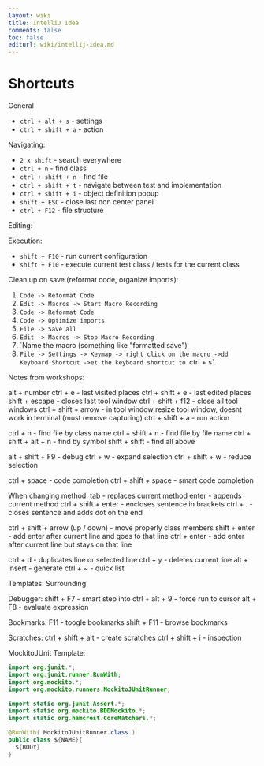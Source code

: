 ```yaml
---
layout: wiki
title: IntelliJ Idea
comments: false
toc: false
editurl: wiki/intellij-idea.md
---
```


# Shortcuts

General

* `ctrl + alt + s` - settings
* `ctrl + shift + a` - action

Navigating:

* `2 x shift` - search everywhere
* `ctrl + n` - find class
* `ctrl + shift + n` - find file
* `ctrl + shift + t` - navigate between test and implementation
* `ctrl + shift + i` - object definition popup
* `shift + ESC` - close last non center panel
* `ctrl + F12` - file structure

Editing:

Execution:

* `shift + F10` - run current configuration
* `shift + F10` - execute current test class / tests for the current class

Clean up on save (reformat code, organize imports):

1. `Code -> Reformat Code`
2. `Edit -> Macros -> Start Macro Recording`
3. `Code -> Reformat Code`
3. `Code -> Optimize imports`
4. `File -> Save all`
5. `Edit -> Macros -> Stop Macro Recording`
6. `Name the macro (something like "formatted save")
7. `File -> Settings -> Keymap -> right click on the macro ->dd Keyboard Shortcut ->et the keyboard shortcut to `ctrl + s`. 

Notes from workshops:

alt + number
ctrl + e - last visited places
ctrl + shift + e - last edited places
shift + escape - closes last tool window
ctrl + shift + f12 - close all tool windows
ctrl + shift + arrow - in tool window resize tool window, doesnt work in terminal (must remove capturing)
ctrl + shift + a - run action

ctrl + n - find file by class name
ctrl + shift + n - find file by file name
ctrl + shift + alt + n - find by symbol
shift + shift - find all above

alt + shift + F9 - debug
ctrl + w - expand selection
ctrl + shift + w - reduce selection

ctrl + space - code completion
ctrl + shift + space - smart code completion

When changing method:
tab - replaces current method
enter - appends current method
ctrl + shift + enter - encloses sentence in brackets
ctrl + . - closes sentence and adds dot on the end

ctrl + shift + arrow (up / down) - move properly class members
shift + enter - add enter after current line and goes to that line
ctrl + enter - add enter after current line but stays on that line

ctrl + d - duplicates line or selected line
ctrl + y - deletes current line
alt + insert - generate
ctrl + ~ - quick list

Templates:
Surrounding

Debugger:
shift + F7 - smart step into
ctrl + alt + 9 - force run to cursor
alt + F8 - evaluate expression

Bookmarks:
F11 - toogle bookmarks
shift + F11 - browse bookmarks

Scratches:
ctrl + shift + alt - create scratches
ctrl + shift + i - inspection

MockitoJUnit Template:

```java
import org.junit.*;
import org.junit.runner.RunWith;
import org.mockito.*;
import org.mockito.runners.MockitoJUnitRunner;

import static org.junit.Assert.*;
import static org.mockito.BDDMockito.*;
import static org.hamcrest.CoreMatchers.*;

@RunWith( MockitoJUnitRunner.class )
public class ${NAME}{
  ${BODY}
}
```
